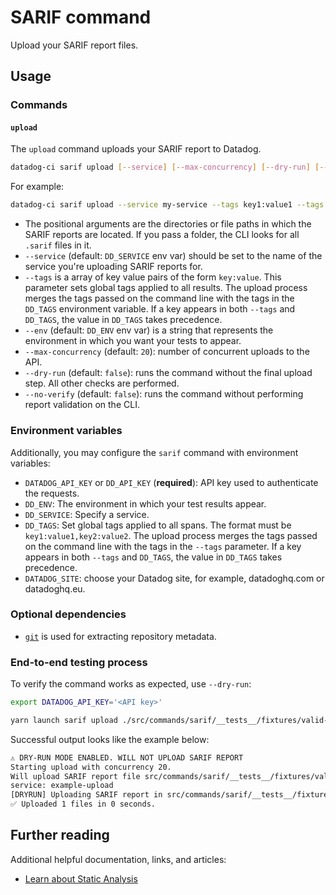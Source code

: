 # SARIF command

Upload your SARIF report files.

## Usage

### Commands

#### `upload`

The `upload` command uploads your SARIF report to Datadog.

```bash
datadog-ci sarif upload [--service] [--max-concurrency] [--dry-run] [--no-verify] [--tags] <paths>
```

For example:

```bash
datadog-ci sarif upload --service my-service --tags key1:value1 --tags key2:value2 sarif-reports/go-reports sarif-reports/java-reports sarif-report/single-report.sarif
```

- The positional arguments are the directories or file paths in which the SARIF reports are located. If you pass a folder, the CLI looks for all `.sarif` files in it.
- `--service` (default: `DD_SERVICE` env var) should be set to the name of the service you're uploading SARIF reports for.
- `--tags` is a array of key value pairs of the form `key:value`. This parameter sets global tags applied to all results. The upload process merges the tags passed on the command line with the tags in the `DD_TAGS` environment variable. If a key appears in both `--tags` and `DD_TAGS`, the value in `DD_TAGS` takes precedence.
- `--env` (default: `DD_ENV` env var) is a string that represents the environment in which you want your tests to appear.
- `--max-concurrency` (default: `20`): number of concurrent uploads to the API.
- `--dry-run` (default: `false`): runs the command without the final upload step. All other checks are performed.
- `--no-verify` (default: `false`): runs the command without performing report validation on the CLI.

### Environment variables

Additionally, you may configure the `sarif` command with environment variables:

- `DATADOG_API_KEY` or `DD_API_KEY` (**required**): API key used to authenticate the requests.
- `DD_ENV`: The environment in which your test results appear.
- `DD_SERVICE`: Specify a service.
- `DD_TAGS`: Set global tags applied to all spans. The format must be `key1:value1,key2:value2`. The upload process merges the tags passed on the command line with the tags in the `--tags` parameter. If a key appears in both `--tags` and `DD_TAGS`, the value in `DD_TAGS` takes precedence.
- `DATADOG_SITE`: choose your Datadog site, for example, datadoghq.com or datadoghq.eu.

### Optional dependencies

- [`git`](https://git-scm.com/downloads) is used for extracting repository metadata.

### End-to-end testing process

To verify the command works as expected, use `--dry-run`:

```bash
export DATADOG_API_KEY='<API key>'

yarn launch sarif upload ./src/commands/sarif/__tests__/fixtures/valid-results.sarif --service example-upload --dry-run
```

Successful output looks like the example below:

```bash
⚠️ DRY-RUN MODE ENABLED. WILL NOT UPLOAD SARIF REPORT
Starting upload with concurrency 20.
Will upload SARIF report file src/commands/sarif/__tests__/fixtures/valid-results.sarif
service: example-upload
[DRYRUN] Uploading SARIF report in src/commands/sarif/__tests__/fixtures/valid-results.sarif
✅ Uploaded 1 files in 0 seconds.
```

## Further reading

Additional helpful documentation, links, and articles:

- [Learn about Static Analysis][1]

[1]: https://docs.datadoghq.com/static_analysis/
